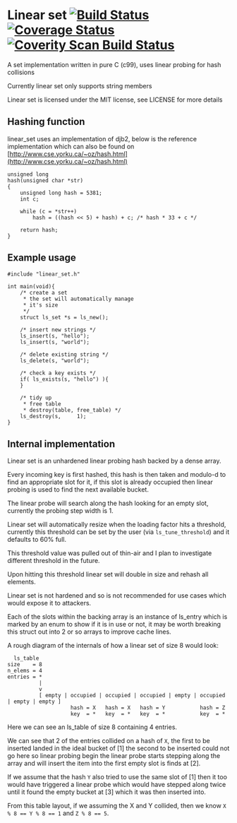 # Linear set [![Build Status](https://travis-ci.org/mkfifo/linear_set.svg)](https://travis-ci.org/mkfifo/linear_set) [![Coverage Status](https://coveralls.io/repos/mkfifo/linear_set/badge.svg)](https://coveralls.io/r/mkfifo/linear_set) <a href="https://scan.coverity.com/projects/4861"> <img alt="Coverity Scan Build Status" src="https://scan.coverity.com/projects/4861/badge.svg"/> </a>

A set implementation written in pure C (c99), uses linear probing for hash collisions

Currently linear set only supports string members

Linear set is licensed under the MIT license, see LICENSE for more details

Hashing function
----------------

linear_set uses an implementation of djb2,
below is the reference implementation which can also be
found on [http://www.cse.yorku.ca/~oz/hash.html](http://www.cse.yorku.ca/~oz/hash.html)

    unsigned long
    hash(unsigned char *str)
    {
        unsigned long hash = 5381;
        int c;

        while (c = *str++)
            hash = ((hash << 5) + hash) + c; /* hash * 33 + c */

        return hash;
    }

Example usage
--------------

    #include "linear_set.h"

    int main(void){
        /* create a set
         * the set will automatically manage
         * it's size
         */
        struct ls_set *s = ls_new();

        /* insert new strings */
        ls_insert(s, "hello");
        ls_insert(s, "world");

        /* delete existing string */
        ls_delete(s, "world");

        /* check a key exists */
        if( ls_exists(s, "hello") ){
        }

        /* tidy up
         * free table
         * destroy(table, free_table) */
        ls_destroy(s,     1);
    }

Internal implementation
-----------------------

Linear set is an unhardened linear probing hash backed by a dense array.

Every incoming key is first hashed, this hash is then taken and modulo-d to find
an appropriate slot for it, if this slot is already occupied then linear probing
is used to find the next available bucket.

The linear probe will search along the hash looking for an empty slot,
currently the probing step width is 1.

Linear set will automatically resize when the loading factor hits a threshold,
currently this threshold can be set by the user (via `ls_tune_threshold`) and
it defaults to 60% full.

This threshold value was pulled out of thin-air and I plan to investigate 
different threshold in the future.

Upon hitting this threshold linear set will double in size and rehash all
elements.

Linear set is not hardened and so is not recommended for use cases which would
expose it to attackers.

Each of the slots within the backing array is an instance of ls_entry which is
marked by an enum to show if it is in use or not,
it may be worth breaking this struct out into 2 or so arrays to improve cache
lines.

A rough diagram of the internals of how a linear set of size 8 would look:

      ls_table
    size    = 8
    n_elems = 4
    entries = *
              |
              v
              [ empty | occupied | occupied | occupied | empty | occupied | empty | empty ]
                        hash = X   hash = X   hash = Y           hash = Z
                        key  = *   key  = *   key  = *           key  = *

Here we can see an ls_table of size 8 containing 4 entries.

We can see that 2 of the entries collided on a hash of `X`,
the first to be inserted landed in the ideal bucket of [1]
the second to be inserted could not go here so linear probing begin
the linear probe starts stepping along the array and will insert the item into
the first empty slot is finds at [2].

If we assume that the hash `Y` also tried to use the same slot of [1]
then it too would have triggered a linear probe which would have stepped along
twice until it found the empty bucket at [3] which it was then inserted into.

From this table layout, if we assuming the X and Y collided, then we know
`X % 8 == Y % 8 == 1`
and
`Z % 8 == 5`.


